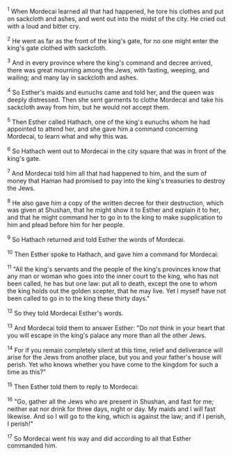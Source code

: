 <sup>1</sup> 
When Mordecai learned all that had happened, he tore his clothes and put on sackcloth and ashes, and went out into the midst of the city. He cried out with a loud and bitter cry. 

<sup>2</sup> 
He went as far as the front of the king's gate, for no one might enter the king's gate clothed with sackcloth. 

<sup>3</sup> 
And in every province where the king's command and decree arrived, there was great mourning among the Jews, with fasting, weeping, and wailing; and many lay in sackcloth and ashes. 

<sup>4</sup> 
So Esther's maids and eunuchs came and told her, and the queen was deeply distressed. Then she sent garments to clothe Mordecai and take his sackcloth away from him, but he would not accept them. 

<sup>5</sup> 
Then Esther called Hathach, one of the king's eunuchs whom he had appointed to attend her, and she gave him a command concerning Mordecai, to learn what and why this was. 

<sup>6</sup> 
So Hathach went out to Mordecai in the city square that was in front of the king's gate. 

<sup>7</sup> 
And Mordecai told him all that had happened to him, and the sum of money that Haman had promised to pay into the king's treasuries to destroy the Jews. 

<sup>8</sup> 
He also gave him a copy of the written decree for their destruction, which was given at Shushan, that he might show it to Esther and explain it to her, and that he might command her to go in to the king to make supplication to him and plead before him for her people. 

<sup>9</sup> 
So Hathach returned and told Esther the words of Mordecai. 

<sup>10</sup> 
Then Esther spoke to Hathach, and gave him a command for Mordecai: 

<sup>11</sup> 
"All the king's servants and the people of the king's provinces know that any man or woman who goes into the inner court to the king, who has not been called, he has but one law: put all to death, except the one to whom the king holds out the golden scepter, that he may live. Yet I myself have not been called to go in to the king these thirty days." 

<sup>12</sup> 
So they told Mordecai Esther's words. 

<sup>13</sup> 
And Mordecai told them to answer Esther: "Do not think in your heart that you will escape in the king's palace any more than all the other Jews. 

<sup>14</sup> 
For if you remain completely silent at this time, relief and deliverance will arise for the Jews from another place, but you and your father's house will perish. Yet who knows whether you have come to the kingdom for such a time as this?" 

<sup>15</sup> 
Then Esther told them to reply to Mordecai: 

<sup>16</sup> 
"Go, gather all the Jews who are present in Shushan, and fast for me; neither eat nor drink for three days, night or day. My maids and I will fast likewise. And so I will go to the king, which is against the law; and if I perish, I perish!" 

<sup>17</sup> 
So Mordecai went his way and did according to all that Esther commanded him.